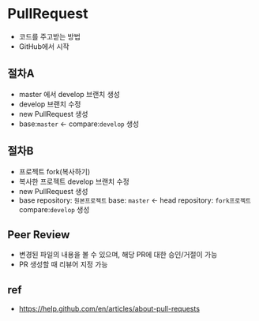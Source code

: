 # PullRequest
* 코드를 주고받는 방법
* GitHub에서 시작

## 절차A
* master 에서 develop 브랜치 생성
* develop 브랜치 수정
* new PullRequest 생성
* base:`master` ← compare:`develop` 생성

## 절차B
* 프로젝트 fork(복사하기)
* 복사한 프로젝트 develop 브랜치 수정
* new PullRequest 생성
* base repository: `원본프로젝트` base: `master` ← head repository: `fork프로젝트` compare:`develop` 생성

## Peer Review
* 변경된 파일의 내용을 볼 수 있으며, 해당 PR에 대한 승인/거절이 가능
* PR 생성할 때 리뷰어 지정 가능

## ref
* https://help.github.com/en/articles/about-pull-requests
